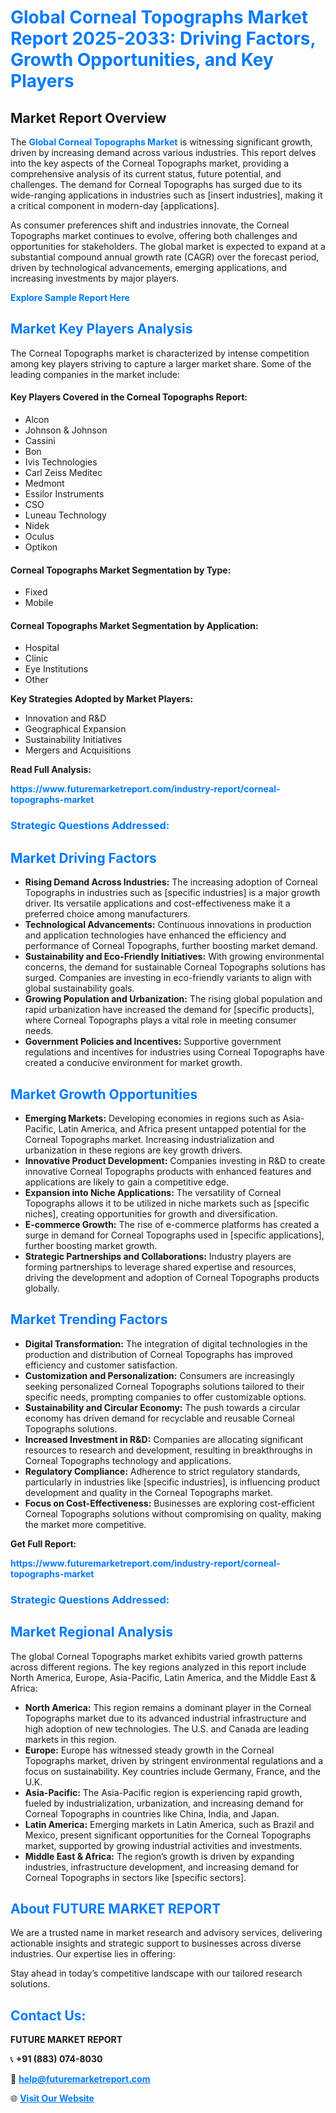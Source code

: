 <h1 style="color: #007BFF;">Global Corneal Topographs Market Report 2025-2033: Driving Factors, Growth Opportunities, and Key Players</h1>

<section id="overview">
<h2>Market Report Overview</h2>
<p>The <a href="https://www.futuremarketreport.com/industry-report/corneal-topographs-market" style="color: #007BFF; text-decoration: none;"><strong>Global Corneal Topographs Market</strong></a> is witnessing significant growth, driven by increasing demand across various industries. This report delves into the key aspects of the Corneal Topographs market, providing a comprehensive analysis of its current status, future potential, and challenges. The demand for Corneal Topographs has surged due to its wide-ranging applications in industries such as [insert industries], making it a critical component in modern-day [applications].</p>
<p>As consumer preferences shift and industries innovate, the Corneal Topographs market continues to evolve, offering both challenges and opportunities for stakeholders. The global market is expected to expand at a substantial compound annual growth rate (CAGR) over the forecast period, driven by technological advancements, emerging applications, and increasing investments by major players.</p>
</section>

<section id="overview">
<p><a href="https://www.futuremarketreport.com/request-sample/reportId=64547" style="color: #007BFF; text-decoration: none;"><strong>Explore Sample Report Here</strong></a></p>
</section>

<section id="key-players">
<h2 style="color: #007BFF;">Market Key Players Analysis</h2>
<p>The Corneal Topographs market is characterized by intense competition among key players striving to capture a larger market share. Some of the leading companies in the market include:</p>
<h4>Key Players Covered in the Corneal Topographs Report:</h4>
<ul><li>Alcon</li><li>Johnson &amp; Johnson</li><li>Cassini</li><li>Bon</li><li>Ivis Technologies</li><li>Carl Zeiss Meditec</li><li>Medmont</li><li>Essilor Instruments</li><li>CSO</li><li>Luneau Technology</li><li>Nidek</li><li>Oculus</li><li>Optikon</li></ul>
<h4>Corneal Topographs Market Segmentation by Type:</h4>
<ul><li>Fixed</li><li>Mobile</li></ul>

<h4>Corneal Topographs Market Segmentation by Application:</h4>
<ul><li>Hospital</li><li>Clinic</li><li>Eye Institutions</li><li>Other</li></ul>
<p><strong>Key Strategies Adopted by Market Players:</strong></p>
<ul>
<li>Innovation and R&D</li>
<li>Geographical Expansion</li>
<li>Sustainability Initiatives</li>
<li>Mergers and Acquisitions</li>
</ul>
</section>

<section>
<p><strong>Read Full Analysis: </strong></p><a href="https://www.futuremarketreport.com/industry-report/corneal-topographs-market" style="color: #007BFF; text-decoration: none;"><strong>https://www.futuremarketreport.com/industry-report/corneal-topographs-market</strong></a>
<h3 style="color: #007BFF;">Strategic Questions Addressed:</h3>
</section>

<section id="driving-factors">
<h2 style="color: #007BFF;">Market Driving Factors</h2>
<ul>
<li><strong>Rising Demand Across Industries:</strong> The increasing adoption of Corneal Topographs in industries such as [specific industries] is a major growth driver. Its versatile applications and cost-effectiveness make it a preferred choice among manufacturers.</li>
<li><strong>Technological Advancements:</strong> Continuous innovations in production and application technologies have enhanced the efficiency and performance of Corneal Topographs, further boosting market demand.</li>
<li><strong>Sustainability and Eco-Friendly Initiatives:</strong> With growing environmental concerns, the demand for sustainable Corneal Topographs solutions has surged. Companies are investing in eco-friendly variants to align with global sustainability goals.</li>
<li><strong>Growing Population and Urbanization:</strong> The rising global population and rapid urbanization have increased the demand for [specific products], where Corneal Topographs plays a vital role in meeting consumer needs.</li>
<li><strong>Government Policies and Incentives:</strong> Supportive government regulations and incentives for industries using Corneal Topographs have created a conducive environment for market growth.</li>
</ul>
</section>

<section id="growth-opportunities">
<h2 style="color: #007BFF;">Market Growth Opportunities</h2>
<ul>
<li><strong>Emerging Markets:</strong> Developing economies in regions such as Asia-Pacific, Latin America, and Africa present untapped potential for the Corneal Topographs market. Increasing industrialization and urbanization in these regions are key growth drivers.</li>
<li><strong>Innovative Product Development:</strong> Companies investing in R&D to create innovative Corneal Topographs products with enhanced features and applications are likely to gain a competitive edge.</li>
<li><strong>Expansion into Niche Applications:</strong> The versatility of Corneal Topographs allows it to be utilized in niche markets such as [specific niches], creating opportunities for growth and diversification.</li>
<li><strong>E-commerce Growth:</strong> The rise of e-commerce platforms has created a surge in demand for Corneal Topographs used in [specific applications], further boosting market growth.</li>
<li><strong>Strategic Partnerships and Collaborations:</strong> Industry players are forming partnerships to leverage shared expertise and resources, driving the development and adoption of Corneal Topographs products globally.</li>
</ul>
</section>

<section id="trending-factors">
<h2 style="color: #007BFF;">Market Trending Factors</h2>
<ul>
<li><strong>Digital Transformation:</strong> The integration of digital technologies in the production and distribution of Corneal Topographs has improved efficiency and customer satisfaction.</li>
<li><strong>Customization and Personalization:</strong> Consumers are increasingly seeking personalized Corneal Topographs solutions tailored to their specific needs, prompting companies to offer customizable options.</li>
<li><strong>Sustainability and Circular Economy:</strong> The push towards a circular economy has driven demand for recyclable and reusable Corneal Topographs solutions.</li>
<li><strong>Increased Investment in R&D:</strong> Companies are allocating significant resources to research and development, resulting in breakthroughs in Corneal Topographs technology and applications.</li>
<li><strong>Regulatory Compliance:</strong> Adherence to strict regulatory standards, particularly in industries like [specific industries], is influencing product development and quality in the Corneal Topographs market.</li>
<li><strong>Focus on Cost-Effectiveness:</strong> Businesses are exploring cost-efficient Corneal Topographs solutions without compromising on quality, making the market more competitive.</li>
</ul>
</section>

<section>
<p><strong>Get Full Report: </strong></p><a href="https://www.futuremarketreport.com/industry-report/corneal-topographs-market" style="color: #007BFF; text-decoration: none;"><strong>https://www.futuremarketreport.com/industry-report/corneal-topographs-market</strong></a>
<h3 style="color: #007BFF;">Strategic Questions Addressed:</h3>
</section>


<section id="regional-analysis">
<h2 style="color: #007BFF;">Market Regional Analysis</h2>
<p>The global Corneal Topographs market exhibits varied growth patterns across different regions. The key regions analyzed in this report include North America, Europe, Asia-Pacific, Latin America, and the Middle East & Africa:</p>
<ul>
<li><strong>North America:</strong> This region remains a dominant player in the Corneal Topographs market due to its advanced industrial infrastructure and high adoption of new technologies. The U.S. and Canada are leading markets in this region.</li>
<li><strong>Europe:</strong> Europe has witnessed steady growth in the Corneal Topographs market, driven by stringent environmental regulations and a focus on sustainability. Key countries include Germany, France, and the U.K.</li>
<li><strong>Asia-Pacific:</strong> The Asia-Pacific region is experiencing rapid growth, fueled by industrialization, urbanization, and increasing demand for Corneal Topographs in countries like China, India, and Japan.</li>
<li><strong>Latin America:</strong> Emerging markets in Latin America, such as Brazil and Mexico, present significant opportunities for the Corneal Topographs market, supported by growing industrial activities and investments.</li>
<li><strong>Middle East & Africa:</strong> The region’s growth is driven by expanding industries, infrastructure development, and increasing demand for Corneal Topographs in sectors like [specific sectors].</li>
</ul>
</section>

<footer>
<h2 style="color: #007BFF;">About FUTURE MARKET REPORT</h2>
<p>We are a trusted name in market research and advisory services, delivering actionable insights and strategic support to businesses across diverse industries. Our expertise lies in offering:</p>

<p>Stay ahead in today’s competitive landscape with our tailored research solutions.</p>

<h2 style="color: #007BFF;">Contact Us:</h2>
<p><strong>FUTURE MARKET REPORT</strong></p>
<p>📞 <strong>+91 (883) 074-8030</strong></p>
<p>📧 <strong><a href="mailto:help@futuremarketreport.com" style="color: #007BFF;">help@futuremarketreport.com</a></strong></p>
<p>🌐 <strong><a href="https://www.futuremarketreport.com/" style="color: #007BFF;">Visit Our Website</a></strong></p>
</footer>